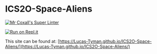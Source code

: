 # ICS2O-Space-Aliens

[![Mr Coxall's Super Linter](https://github.com/Lucas-Tyman/ICS2O-Space-Aliens/workflows/Mr%20Coxall's%20Super%20Linter/badge.svg)](https://github.com/Lucas-Tyman/ICS2O-Space-Aliens/actions)

[![Run on Repl.it](https://repl.it/badge/github/Lucas-Tyman/ICS2O-Space-Aliens)](https://repl.it/github/Lucas-Tyman/ICS2O-Space-Aliens)

This site can be found at: [https://Lucas-Tyman.github.io/ICS2O-Space-Aliens/](https://Lucas-Tyman.github.io/ICS2O-Space-Aliens/)
